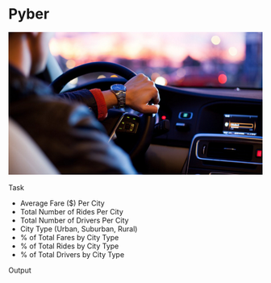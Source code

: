 # Pyber
![logo](/pyber/images/logo.png)

Task
* Average Fare ($) Per City
* Total Number of Rides Per City
* Total Number of Drivers Per City
* City Type (Urban, Suburban, Rural)
* % of Total Fares by City Type
* % of Total Rides by City Type
* % of Total Drivers by City Type

Output
